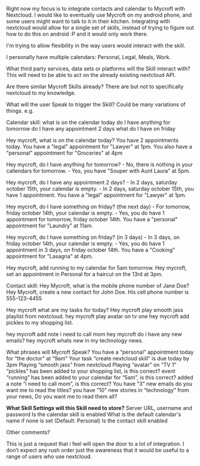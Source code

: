 Right now my focus is to integrate contacts and calendar to Mycroft with Nextcloud.
I would like to eventually use Mycroft on my android phone, and some users might want to talk to it in their kitchen. Integrating with nextcloud would allow for a single set of skills, instead of trying to figure out how to do this on android :P and it would only work there.

I'm trying to allow flexibility in the way users would interact with the skill.

I personally have multiple calendars: Personal, Legal, Meals, Work.

What third party services, data sets or platforms will the Skill interact with?
This will need to be able to act on the already existing nextcloud API.

Are there similar Mycroft Skills already?
There are but not to specifically nextcloud to my knowledge.

What will the user Speak to trigger the Skill?
Could be many variations of things.
e.g.

Calendar skill:
what is on the calendar today
do I have anything for tomorrow
do I have any appointment 2 days
what do I have on friday

Hey mycroft, what is on the calendar today?
	You have 2 appointments today.
	You have a "legal" appointment for "Lawyer" at 1pm.
	You also have a "personal" appointment for "Groceries" at 4pm
	
Hey mycroft, do I have anything for tomorrow?
	- No, there is nothing in your callendars for tomorrow.
	- Yes, you have "Souper with Aunt Laura" at 5pm.
	
Hey mycroft, do I have any appointment 2 days?
	- In 2 days, saturday october 15th, your calendar is empty.
	- In 2 days, saturday october 15th, you have 1 appointment.
	  You have a "legal" appointment for "Lawyer" at 1pm.
	  
Hey mycroft, do I have something on friday? (the next day)
	- For tomorrow, friday october 14th, your calendar is empty.
	- Yes, you do have 1 appointment for tomorrow, friday october 14th.
	  You have a "personal" appointment for "Laundry" at 11am.
	  
Hey mycroft, do I have something on friday? (in 3 days)
	- In 3 days, on friday october 14th, your calendar is empty.
	- Yes, you do have 1 appointment in 3 days, on friday october 14th.
	  You have a "Cooking" appointment for "Lasagna" at 4pm.
	  
Hey mycroft, add running to my calendar for 5am tomorrow.
Hey mycroft, set an appointment in Personal for a haircut on the 13rd at 3pm.

Contact skill:
Hey Mycroft, what is the mobile phone number of Jane Doe?
Hey Mycroft, create a new contact for John Doe. His cell phone number is 555-123-4455

Hey mycroft what are my tasks for today?
Hey mycroft play smooth jass playlist from nextcloud.
hey mycroft play avatar on tv one
hey mycroft add pickles to my shopping list.

hey mycroft add note i need to call mom
hey mycroft do i have any new emails?
hey mycroft whats new in my technology news.

What phrases will Mycroft Speak?
You have a “personal” appointment today for “the doctor” at “9am”
Your task “create nextcloud skill” is due today by 3pm
Playing “smooth jass” from nextcloud
Playing “avatar” on “TV 1”
“pickles” has been added to your shopping list, is this correct?
event “running” has been added to your calendar for “5am”, is this correct?
added a note “i need to call mom”, is this correct?
You have “3” new emails do you want me to read the titles?
you have “10” new stories in “technology” from your news, Do you want me to read them all?

**What Skill Settings will this Skill need to store?**
Server URL, username and password
Is the calendar skill is enabled
What is the default calendar's name if none is set (Default: Personal)
Is the contact skill enabled

Other comments?

This is just a request that i feel will open the door to a lot of integration. I don’t expect any rush order just the awareness that it would be useful to a range of users who use nextcloud.
